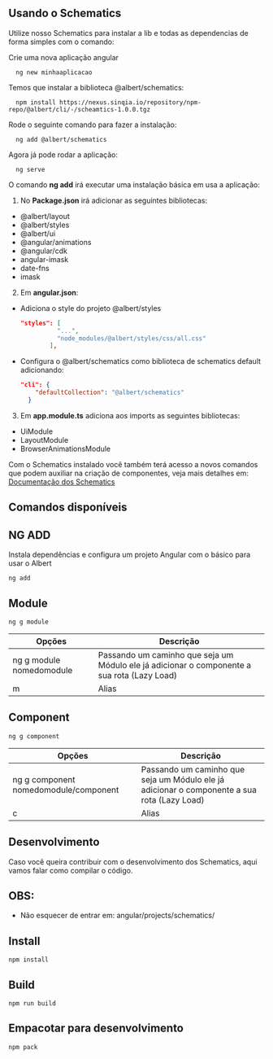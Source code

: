 

## Usando o Schematics

Utilize nosso Schematics para instalar a lib e todas as dependencias de forma simples com o comando:

Crie uma nova aplicação angular
```shell
  ng new minhaaplicacao
```

Temos que instalar a biblioteca @albert/schematics:
```shell
  npm install https://nexus.sinqia.io/repository/npm-repo/@albert/cli/-/scheamtics-1.0.0.tgz
```

Rode o seguinte comando para fazer a instalação:
```shell
  ng add @albert/schematics
```

Agora já pode rodar a aplicação:
```shell
  ng serve
```

O comando **ng add** irá executar uma instalação básica em usa a aplicação:
1. No __Package.json__ irá adicionar as seguintes bibliotecas:
  - @albert/layout
  - @albert/styles
  - @albert/ui
  - @angular/animations
  - @angular/cdk
  - angular-imask
  - date-fns
  - imask

2. Em __angular.json__:
  - Adiciona o style do projeto @albert/styles 
    ```json
    "styles": [
              "...",
              "node_modules/@albert/styles/css/all.css"
            ],
    ```

  - Configura o @albert/schematics como biblioteca de schematics default adicionando:
    ```json
    "cli": {
        "defaultCollection": "@albert/schematics"
      }
    ```

3. Em __app.module.ts__ adiciona aos imports as seguintes bibliotecas:
  - UiModule
  - LayoutModule
  - BrowserAnimationsModule

Com o Schematics instalado você também terá acesso a novos comandos que podem auxiliar na criação de componentes, veja mais detalhes em: [Documentação dos Schematics](https://tfs.seniorsolution.com.br/PD/Albert/_git/alb-front?path=%2Fangular%2Fprojects%2Fschematics%2FREADME.md&_a=preview)


## Comandos disponíveis


## NG ADD
Instala dependências e configura um projeto Angular com o básico para usar o Albert
```
ng add
```

## Module
```
ng g module
```
| Opções 	| Descrição 	|
|-	|-	|
| ng g module nomedomodule 	| Passando um caminho que seja um Módulo ele já adicionar o componente a sua rota (Lazy Load) 	|
| m 	| Alias 	|

## Component
```
ng g component
```
| Opções 	| Descrição 	|
|-	|-	|
| ng g component nomedomodule/component 	| Passando um caminho que seja um Módulo ele já adicionar o componente a sua rota (Lazy Load) 	|
| c 	| Alias 	|

## Desenvolvimento
Caso você queira contribuir com o desenvolvimento dos Schematics, aqui vamos falar como compilar o código.

## OBS:
 - Não esquecer de entrar em: angular/projects/schematics/

## Install
```
npm install
```

## Build
```
npm run build
```

## Empacotar para desenvolvimento
```
npm pack
```
